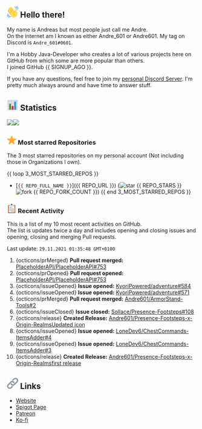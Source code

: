 <!-- Links -->
[purr]: https://purrbot.site
[discord]: https://discord.gg/6dazXp6
[website]: https://andre601.ch
[spigot]: https://www.spigotmc.org/resources/authors/56829/
[patreon]: https://patreon.com/andre_601
[ko-fi]: https://ko-fi.com/andre_601

<!-- SVGs -->
[star]: https://cdn.jsdelivr.net/gh/Readme-Workflows/Readme-Icons@main/icons/octicons/StarredRepository.svg
[fork]: https://cdn.jsdelivr.net/gh/Readme-Workflows/Readme-Icons@main/icons/octicons/ForkedRepository.svg

## <img alt="emoji" src="https://raw.githubusercontent.com/twitter/twemoji/master/assets/svg/1f44b.svg" height="30em"> Hello there!
My name is Andreas but most people just call me Andre.  
On the internet am I known as either Andre_601 or Andre601. My tag on Discord is `Andre_601#0601`.

I'm a Hobby Java-Developer who creates a lot of various projects here on GitHub from which some are more popular than others.  
I joined GitHub {{ SIGNUP_AGO }}.

If you have any questions, feel free to join my [personal Discord Server][discord]. I'm pretty much always around and have time to answer stuff.

## <img alt="emoji" src="https://raw.githubusercontent.com/twitter/twemoji/master/assets/svg/1f4ca.svg" height="30em"> Statistics
<img height="195px" src="https://github-readme-stats.vercel.app/api?username=Andre601&show_icons=true&hide_rank=true&title_color=3498db&bg_color=ffffff00&text_color=718096&disable_animations=true"><img height="195px" src="https://github-readme-stats.vercel.app/api/top-langs?username=Andre601&layout=compact&title_color=3498db&bg_color=ffffff00&text_color=718096">

### <img alt="emoji" src="https://raw.githubusercontent.com/twitter/twemoji/master/assets/svg/2b50.svg" height="25em"> Most starred Repositories
The 3 most starred repositories on my personal account (Not including those in Organizations I own).

{{ loop 3_MOST_STARRED_REPOS }}
- [`{{ REPO_FULL_NAME }}`]({{ REPO_URL }}) (![star] {{ REPO_STARS }} ![fork] {{ REPO_FORK_COUNT }})
{{ end 3_MOST_STARRED_REPOS }}

### <img alt="emoji" src="https://raw.githubusercontent.com/twitter/twemoji/master/assets/svg/1f4cb.svg" height="25em"> Recent Activity
This is a list of my 10 most recent activities on GitHub.  
The list is updates twice a day and includes opening and closing issues and opening, closing and merging Pull requests.

<!--RECENT_ACTIVITY:last_update-->
Last update: `29.11.2021 01:35:48 GMT+0100`
<!--RECENT_ACTIVITY:last_update_end-->
<!--RECENT_ACTIVITY:start-->
1. {octicons/prMerged} **Pull request merged:** [PlaceholderAPI/PlaceholderAPI#753](https://github.com/PlaceholderAPI/PlaceholderAPI/pull/753)
2. {octicons/prOpened} **Pull request opened:** [PlaceholderAPI/PlaceholderAPI#753](https://github.com/PlaceholderAPI/PlaceholderAPI/pull/753)
3. {octicons/issueOpened} **Issue opened:** [KyoriPowered/adventure#584](https://github.com/KyoriPowered/adventure/issues/584)
4. {octicons/issueOpened} **Issue opened:** [KyoriPowered/adventure#571](https://github.com/KyoriPowered/adventure/issues/571)
5. {octicons/prMerged} **Pull request merged:** [Andre601/ArmorStand-Tools#2](https://github.com/Andre601/ArmorStand-Tools/pull/2)
6. {octicons/issueClosed} **Issue closed:** [Sollace/Presence-Footsteps#108](https://github.com/Sollace/Presence-Footsteps/issues/108)
7. {octicons/release} **Created Release:** [Andre601/Presence-Footsteps-x-Origin-RealmsUpdated icon](https://github.com/Andre601/Presence-Footsteps-x-Origin-Realms/releases/tag/1.0.1)
8. {octicons/issueOpened} **Issue opened:** [LoneDev6/ChestCommands-ItemsAdder#4](https://github.com/LoneDev6/ChestCommands-ItemsAdder/issues/4)
9. {octicons/issueOpened} **Issue opened:** [LoneDev6/ChestCommands-ItemsAdder#3](https://github.com/LoneDev6/ChestCommands-ItemsAdder/issues/3)
10. {octicons/release} **Created Release:** [Andre601/Presence-Footsteps-x-Origin-Realmsfirst release](https://github.com/Andre601/Presence-Footsteps-x-Origin-Realms/releases/tag/1.0.0)
<!--RECENT_ACTIVITY:end-->

## <img alt="emoji" src="https://raw.githubusercontent.com/twitter/twemoji/master/assets/svg/1f517.svg" height="30em"> Links
- [Website]
- [Spigot Page][spigot]
- [Patreon]
- [Ko-fi]

